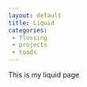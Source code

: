 ```yaml
---
layout: default
title: Liquid
categories:
 - flossing
 - projects
 - toads
---
```


This is my liquid page
